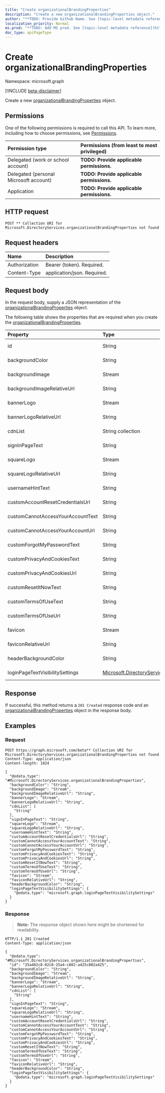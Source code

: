 ```yaml
---
title: "Create organizationalBrandingProperties"
description: "Create a new organizationalBrandingProperties object."
author: "**TODO: Provide Github Name. See [topic-level metadata reference](https://msgo.azurewebsites.net/add/document/guidelines/metadata.html#topic-level-metadata)**"
localization_priority: Normal
ms.prod: "**TODO: Add MS prod. See [topic-level metadata reference](https://msgo.azurewebsites.net/add/document/guidelines/metadata.html#topic-level-metadata)**"
doc_type: apiPageType
---
```


# Create organizationalBrandingProperties
Namespace: microsoft.graph

[!INCLUDE [beta-disclaimer](../../includes/beta-disclaimer.md)]

Create a new [organizationalBrandingProperties](../resources/organizationalbrandingproperties.md) object.

## Permissions
One of the following permissions is required to call this API. To learn more, including how to choose permissions, see [Permissions](/graph/permissions-reference).

|Permission type|Permissions (from least to most privileged)|
|:---|:---|
|Delegated (work or school account)|**TODO: Provide applicable permissions.**|
|Delegated (personal Microsoft account)|**TODO: Provide applicable permissions.**|
|Application|**TODO: Provide applicable permissions.**|

## HTTP request

<!-- {
  "blockType": "ignored"
}
-->
``` http
POST ** Collection URI for Microsoft.DirectoryServices.organizationalBrandingProperties not found
```

## Request headers
|Name|Description|
|:---|:---|
|Authorization|Bearer {token}. Required.|
|Content-Type|application/json. Required.|

## Request body
In the request body, supply a JSON representation of the [organizationalBrandingProperties](../resources/organizationalbrandingproperties.md) object.

The following table shows the properties that are required when you create the [organizationalBrandingProperties](../resources/organizationalbrandingproperties.md).

|Property|Type|Description|
|:---|:---|:---|
|id|String|**TODO: Add Description**|
|backgroundColor|String|**TODO: Add Description**|
|backgroundImage|Stream|**TODO: Add Description**|
|backgroundImageRelativeUrl|String|**TODO: Add Description**|
|bannerLogo|Stream|**TODO: Add Description**|
|bannerLogoRelativeUrl|String|**TODO: Add Description**|
|cdnList|String collection|**TODO: Add Description**|
|signInPageText|String|**TODO: Add Description**|
|squareLogo|Stream|**TODO: Add Description**|
|squareLogoRelativeUrl|String|**TODO: Add Description**|
|usernameHintText|String|**TODO: Add Description**|
|customAccountResetCredentialsUrl|String|**TODO: Add Description**|
|customCannotAccessYourAccountText|String|**TODO: Add Description**|
|customCannotAccessYourAccountUrl|String|**TODO: Add Description**|
|customForgotMyPasswordText|String|**TODO: Add Description**|
|customPrivacyAndCookiesText|String|**TODO: Add Description**|
|customPrivacyAndCookiesUrl|String|**TODO: Add Description**|
|customResetItNowText|String|**TODO: Add Description**|
|customTermsOfUseText|String|**TODO: Add Description**|
|customTermsOfUseUrl|String|**TODO: Add Description**|
|favicon|Stream|**TODO: Add Description**|
|faviconRelativeUrl|String|**TODO: Add Description**|
|headerBackgroundColor|String|**TODO: Add Description**|
|loginPageTextVisibilitySettings|[Microsoft.DirectoryServices.loginPageTextVisibilitySettings](../resources/loginpagetextvisibilitysettings.md)|**TODO: Add Description**|



## Response

If successful, this method returns a `201 Created` response code and an [organizationalBrandingProperties](../resources/organizationalbrandingproperties.md) object in the response body.

## Examples

### Request
<!-- {
  "blockType": "request",
  "name": "create_organizationalbrandingproperties_from_"
}
-->
``` http
POST https://graph.microsoft.com/beta** Collection URI for Microsoft.DirectoryServices.organizationalBrandingProperties not found
Content-Type: application/json
Content-length: 1024

{
  "@odata.type": "#Microsoft.DirectoryServices.organizationalBrandingProperties",
  "backgroundColor": "String",
  "backgroundImage": "Stream",
  "backgroundImageRelativeUrl": "String",
  "bannerLogo": "Stream",
  "bannerLogoRelativeUrl": "String",
  "cdnList": [
    "String"
  ],
  "signInPageText": "String",
  "squareLogo": "Stream",
  "squareLogoRelativeUrl": "String",
  "usernameHintText": "String",
  "customAccountResetCredentialsUrl": "String",
  "customCannotAccessYourAccountText": "String",
  "customCannotAccessYourAccountUrl": "String",
  "customForgotMyPasswordText": "String",
  "customPrivacyAndCookiesText": "String",
  "customPrivacyAndCookiesUrl": "String",
  "customResetItNowText": "String",
  "customTermsOfUseText": "String",
  "customTermsOfUseUrl": "String",
  "favicon": "Stream",
  "faviconRelativeUrl": "String",
  "headerBackgroundColor": "String",
  "loginPageTextVisibilitySettings": {
    "@odata.type": "microsoft.graph.loginPageTextVisibilitySettings"
  }
}
```


### Response
>**Note:** The response object shown here might be shortened for readability.
<!-- {
  "blockType": "response",
  "truncated": true,
  "@odata.type": "Microsoft.DirectoryServices.organizationalBrandingProperties"
}
-->
``` http
HTTP/1.1 201 Created
Content-Type: application/json

{
  "@odata.type": "#Microsoft.DirectoryServices.organizationalBrandingProperties",
  "id": "25a402c8-02c8-25a4-c802-a425c802a425",
  "backgroundColor": "String",
  "backgroundImage": "Stream",
  "backgroundImageRelativeUrl": "String",
  "bannerLogo": "Stream",
  "bannerLogoRelativeUrl": "String",
  "cdnList": [
    "String"
  ],
  "signInPageText": "String",
  "squareLogo": "Stream",
  "squareLogoRelativeUrl": "String",
  "usernameHintText": "String",
  "customAccountResetCredentialsUrl": "String",
  "customCannotAccessYourAccountText": "String",
  "customCannotAccessYourAccountUrl": "String",
  "customForgotMyPasswordText": "String",
  "customPrivacyAndCookiesText": "String",
  "customPrivacyAndCookiesUrl": "String",
  "customResetItNowText": "String",
  "customTermsOfUseText": "String",
  "customTermsOfUseUrl": "String",
  "favicon": "Stream",
  "faviconRelativeUrl": "String",
  "headerBackgroundColor": "String",
  "loginPageTextVisibilitySettings": {
    "@odata.type": "microsoft.graph.loginPageTextVisibilitySettings"
  }
}
```

